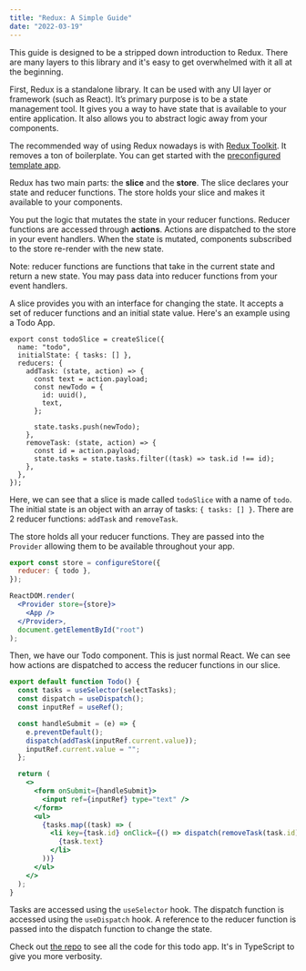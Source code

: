 ```yaml
---
title: "Redux: A Simple Guide"
date: "2022-03-19"
---
```


This guide is designed to be a stripped down introduction to Redux. There are many layers to this library and it's easy to get overwhelmed with it all at the beginning.

First, Redux is a standalone library. It can be used with any UI layer or framework (such as React). It’s primary purpose is to be a state management tool. It gives you a way to have state that is available to your entire application. It also allows you to abstract logic away from your components.

The recommended way of using Redux nowadays is with [Redux Toolkit](https://redux-toolkit.js.org/). It removes a ton of boilerplate. You can get started with the [preconfigured template app](https://redux-toolkit.js.org/introduction/getting-started).

Redux has two main parts: the **slice** and the **store**. The slice declares your state and reducer functions. The store holds your slice and makes it available to your components.

You put the logic that mutates the state in your reducer functions. Reducer functions are accessed through **actions**. Actions are dispatched to the store in your event handlers. When the state is mutated, components subscribed to the store re-render with the new state.

Note: reducer functions are functions that take in the current state and return a new state. You may pass data into reducer functions from your event handlers.

A slice provides you with an interface for changing the state. It accepts a set of reducer functions and an initial state value. Here's an example using a Todo App.

```tsx
export const todoSlice = createSlice({
  name: "todo",
  initialState: { tasks: [] },
  reducers: {
    addTask: (state, action) => {
      const text = action.payload;
      const newTodo = {
        id: uuid(),
        text,
      };

      state.tasks.push(newTodo);
    },
    removeTask: (state, action) => {
      const id = action.payload;
      state.tasks = state.tasks.filter((task) => task.id !== id);
    },
  },
});
```

Here, we can see that a slice is made called `todoSlice` with a name of `todo`. The initial state is an object with an array of tasks: `{ tasks: [] }`. There are 2 reducer functions: `addTask` and `removeTask`.

The store holds all your reducer functions. They are passed into the `Provider` allowing them to be available throughout your app.

```js
export const store = configureStore({
  reducer: { todo },
});
```

```jsx
ReactDOM.render(
  <Provider store={store}>
    <App />
  </Provider>,
  document.getElementById("root")
);
```

Then, we have our Todo component. This is just normal React. We can see how actions are dispatched to access the reducer functions in our slice.

```jsx
export default function Todo() {
  const tasks = useSelector(selectTasks);
  const dispatch = useDispatch();
  const inputRef = useRef();

  const handleSubmit = (e) => {
    e.preventDefault();
    dispatch(addTask(inputRef.current.value));
    inputRef.current.value = "";
  };

  return (
    <>
      <form onSubmit={handleSubmit}>
        <input ref={inputRef} type="text" />
      </form>
      <ul>
        {tasks.map((task) => (
          <li key={task.id} onClick={() => dispatch(removeTask(task.id))}>
            {task.text}
          </li>
        ))}
      </ul>
    </>
  );
}
```

Tasks are accessed using the `useSelector` hook. The dispatch function is accessed using the `useDispatch` hook. A reference to the reducer function is passed into the dispatch function to change the state.

Check out [the repo](https://github.com/neilgebhard/redux-todo-app) to see all the code for this todo app. It's in TypeScript to give you more verbosity.
